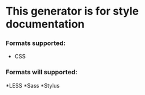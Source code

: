 # This generator is for style documentation

### Formats supported:

* CSS

### Formats will supported:

*LESS
*Sass
*Stylus
